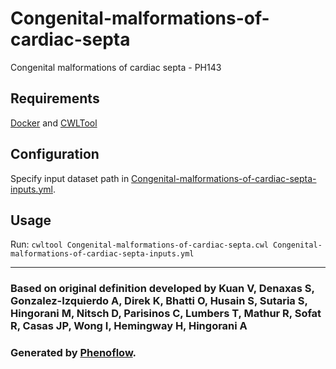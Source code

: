 # Congenital-malformations-of-cardiac-septa

Congenital malformations of cardiac septa - PH143

## Requirements

[Docker](https://docs.docker.com/install/) and [CWLTool](https://github.com/common-workflow-language/cwltool#install)

## Configuration

Specify input dataset path in [Congenital-malformations-of-cardiac-septa-inputs.yml](Congenital-malformations-of-cardiac-septa-inputs.yml).

## Usage

Run: `cwltool Congenital-malformations-of-cardiac-septa.cwl Congenital-malformations-of-cardiac-septa-inputs.yml`

***

### Based on original definition developed by Kuan V, Denaxas S, Gonzalez-Izquierdo A, Direk K, Bhatti O, Husain S, Sutaria S, Hingorani M, Nitsch D, Parisinos C, Lumbers T, Mathur R, Sofat R, Casas JP, Wong I, Hemingway H, Hingorani A
### Generated by [Phenoflow](https://kclhi.org/phenoflow).
